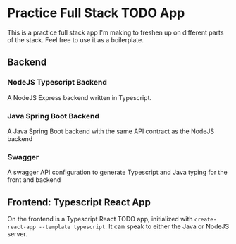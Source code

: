 # Practice Full Stack TODO App
This is a practice full stack app I'm making to freshen up on different
parts of the stack.  Feel free to use it as a boilerplate.

## Backend
### NodeJS Typescript Backend
A NodeJS Express backend written in Typescript.

### Java Spring Boot Backend
A Java Spring Boot backend with the same API contract as the NodeJS backend

### Swagger
A swagger API configuration to generate Typescript and Java typing for the
front and backend

## Frontend: Typescript React App
On the frontend is a Typescript React TODO app, initialized with `create-react-app
--template typescript`. It can speak to either the Java or NodeJS server.
